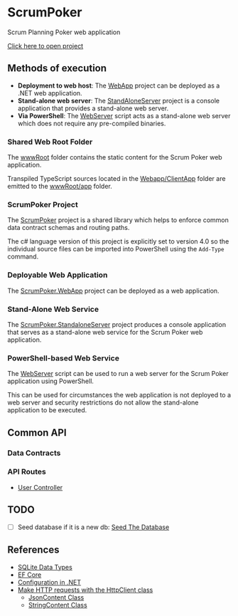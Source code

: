 # ScrumPoker

Scrum Planning Poker web application

[Click here to open project](https://github.com/users/lerwine/projects/3)

## Methods of execution

- **Deployment to web host**: The [WebApp](#deployable-web-application) project can be deployed as a .NET web application.
- **Stand-alone web server**: The [StandAloneServer](#stand-alone-web-service) project is a console application that provides a stand-alone web server.
- **Via PowerShell**: The [WebServer](#powershell-based-web-service) script acts as a stand-alone web server which does not require any pre-compiled binaries.

### Shared Web Root Folder

The [wwwRoot](wwwRoot) folder contains the static content for the Scrum Poker web application.

Transpiled TypeScript sources located in the [Webapp/ClientApp](WebApp/ClientApp) folder are emitted to the [wwwRoot/app](wwwRoot/app) folder.

### ScrumPoker Project

The [ScrumPoker](ScrumPoker/ScrumPoker.csproj) project is a shared library which helps to enforce common data contract schemas and routing paths.

The c# language version of this project is explicitly set to version 4.0 so the individual source files can be imported into PowerShell using the `Add-Type` command.

### Deployable Web Application

The [ScrumPoker.WebApp](WebApp/ScrumPoker.WebApp.csproj) project can be deployed as a web application.

### Stand-Alone Web Service

The [ScrumPoker.StandaloneServer](StandaloneServer/ScrumPoker.StandaloneServer.csproj) project produces a console application that serves as a stand-alone web service for the Scrum Poker web application.

### PowerShell-based Web Service

The [WebServer](WebServer.ps1) script can be used to run a web server for the Scrum Poker application using PowerShell.

This can be used for circumstances the web application is not deployed to a web server and security restrictions do not allow the stand-alone application to be executed.

## Common API

### Data Contracts

### API Routes

- [User Controller](./API%20Routes.md#user-controller)

## TODO

- [ ] Seed database if it is a new db: [Seed The Database](https://learn.microsoft.com/en-us/aspnet/core/tutorials/first-mvc-app/working-with-sql?view=aspnetcore-7.0&tabs=visual-studio-code#seed-the-database)

## References

- [SQLite Data Types](https://learn.microsoft.com/en-us/dotnet/standard/data/sqlite/types)
- [EF Core](https://learn.microsoft.com/en-us/ef/core/)
- [Configuration in .NET](https://learn.microsoft.com/en-us/dotnet/core/extensions/configuration)
- [Make HTTP requests with the HttpClient class](https://learn.microsoft.com/en-us/dotnet/fundamentals/networking/http/httpclient)
  - [JsonContent Class](https://learn.microsoft.com/en-us/dotnet/api/system.net.http.json.jsoncontent?view=net-7.0)
  - [StringContent Class](https://learn.microsoft.com/en-us/dotnet/api/system.net.http.stringcontent?view=net-7.0)
